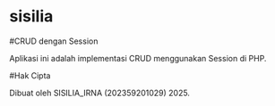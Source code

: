 # sisilia
#CRUD dengan Session

Aplikasi ini adalah implementasi CRUD menggunakan Session di PHP.

#Hak Cipta

Dibuat oleh SISILIA_IRNA (202359201029) 2025.
